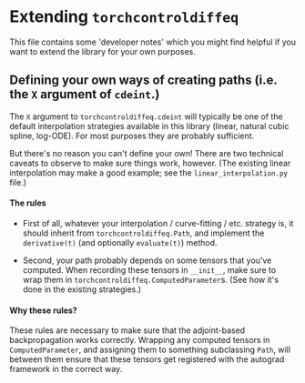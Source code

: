 # Extending `torchcontroldiffeq`
This file contains some 'developer notes' which you might find helpful if you want to extend the library for your own purposes.

## Defining your own ways of creating paths (i.e. the `X` argument of `cdeint`.)

The `X` argument to `torchcontroldiffeq.cdeint` will typically be one of the default interpolation strategies available in this library (linear, natural cubic spline, log-ODE). For most purposes they are probably sufficient.

But there's no reason you can't define your own! There are two technical caveats to observe to make sure things work, however. (The existing linear interpolation may make a good example; see the `linear_interpolation.py` file.)

#### The rules

- First of all, whatever your interpolation / curve-fitting / etc. strategy is, it should inherit from `torchcontroldiffeq.Path`, and implement the `derivative(t)` (and optionally `evaluate(t)`) method.

- Second, your path probably depends on some tensors that you've computed. When recording these tensors in `__init__`, make sure to wrap them in `torchcontroldiffeq.ComputedParameter`s. (See how it's done in the existing strategies.)

#### Why these rules?

These rules are necessary to make sure that the adjoint-based backpropagation works correctly. Wrapping any computed tensors in `ComputedParameter`, and assigning them to something subclassing `Path`, will between them ensure that these tensors get registered with the autograd framework in the correct way.